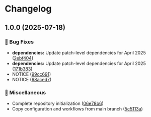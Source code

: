 # Changelog

## 1.0.0 (2025-07-18)


### 🐛 Bug Fixes

* **dependencies:** Update patch-level dependencies for April 2025 ([2ebf404](https://github.com/danielscholl-osdu/core-lib-azure/commit/2ebf4045982968f8c7910d65e6a9d9fa221454c0))
* **dependencies:** Update patch-level dependencies for April 2025 ([171b383](https://github.com/danielscholl-osdu/core-lib-azure/commit/171b383192c8849338e0e8d8b6538332c1f4b1d2))
* NOTICE ([99cc691](https://github.com/danielscholl-osdu/core-lib-azure/commit/99cc6918a05296ee455016de9f64f4cc103b16c3))
* NOTICE ([68aced7](https://github.com/danielscholl-osdu/core-lib-azure/commit/68aced75268d33cca0694a1c5030af6c56a82e18))


### 🔧 Miscellaneous

* Complete repository initialization ([06e78b6](https://github.com/danielscholl-osdu/core-lib-azure/commit/06e78b6d84f15918ae30f33f2ae052c6a13f26c3))
* Copy configuration and workflows from main branch ([5c5113a](https://github.com/danielscholl-osdu/core-lib-azure/commit/5c5113a17e2e03c93c13dca980ccc8d0d4d676c4))
